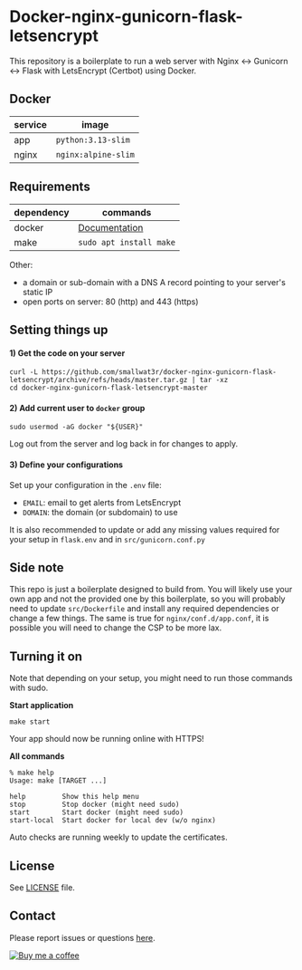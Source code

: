 # Docker-nginx-gunicorn-flask-letsencrypt

This repository is a boilerplate to run a web server with Nginx <-> Gunicorn <-> Flask with LetsEncrypt (Certbot) using Docker.

## Docker

service | image
--- | ---
app | `python:3.13-slim`
nginx | `nginx:alpine-slim`

## Requirements

dependency | commands
--- | ---
docker | [Documentation](https://docs.docker.com/engine/install/debian/#install-using-the-repository)
make | `sudo apt install make`

Other:
- a domain or sub-domain with a DNS A record pointing to your server's static IP
- open ports on server: 80 (http) and 443 (https)

## Setting things up

#### 1) Get the code on your server

    curl -L https://github.com/smallwat3r/docker-nginx-gunicorn-flask-letsencrypt/archive/refs/heads/master.tar.gz | tar -xz
    cd docker-nginx-gunicorn-flask-letsencrypt-master

#### 2) Add current user to `docker` group  

    sudo usermod -aG docker "${USER}"

Log out from the server and log back in for changes to apply.  

#### 3) Define your configurations

Set up your configuration in the `.env` file:
- `EMAIL`: email to get alerts from LetsEncrypt
- `DOMAIN`: the domain (or subdomain) to use

It is also recommended to update or add any missing values required for your setup in `flask.env` and in `src/gunicorn.conf.py`

## Side note

This repo is just a boilerplate designed to build from. You will likely use your own app and not the provided one by this boilerplate, so you will probably need to update `src/Dockerfile` and install any required dependencies or change a few things. The same is true for `nginx/conf.d/app.conf`, it is possible you will need to change the CSP to be more lax.
 
## Turning it on

Note that depending on your setup, you might need to run those commands with sudo.

**Start application**

    make start

Your app should now be running online with HTTPS!  

**All commands**

    % make help
    Usage: make [TARGET ...]

    help         Show this help menu
    stop         Stop docker (might need sudo)
    start        Start docker (might need sudo)
    start-local  Start docker for local dev (w/o nginx)

Auto checks are running weekly to update the certificates.  

## License

See [LICENSE](https://github.com/smallwat3r/docker-nginx-gunicorn-flask-letsencrypt/blob/master/LICENSE) file.  

## Contact

Please report issues or questions 
[here](https://github.com/smallwat3r/docker-nginx-gunicorn-flask-letsencrypt/issues).


[![Buy me a coffee][buymeacoffee-shield]][buymeacoffee]


[buymeacoffee-shield]: https://www.buymeacoffee.com/assets/img/guidelines/download-assets-sm-2.svg
[buymeacoffee]: https://www.buymeacoffee.com/smallwat3r
